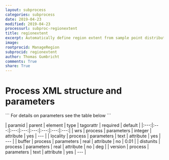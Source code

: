 ```yaml
---
layout: subprocess
categories: subprocess
date: 2019-04-23
modified: 2019-04-23
processurl: subproc-regionextent
title: regionextent
excerpt: Automatically define region extent from sample point distributions
image: 
rootprocid: ManageRegion
subprocid: regionextent
author: Thomas Gumbricht
comments: True
share: True
---
```


<h1 class='foot-description'>Process XML structure and parameters</h1>
```
For details on parameters see the table below
<?xml version="1.0" ?>
<process>
  <!--Generated from python-->
  <userproj plotid="yourplotid" projectid="yourprojectid" siteid="yoursiteid" system="systemid" tractid="yourtractid" userid="youruserid"/>
  <period endday="DD" endmonth="MM" endyear="YYYY" seasonendday="DD" seasonendmonth="MM" seasonstartday="DD" seasonstartmonth="MM" startday="DD" startmonth="MM" startyear="YYYY" timestep="timestep"/>
  <parameters buffer="xyz.abc" distunits="xyz.abc" locality="txtstring" version="txtstring" wrs="xyz"/>
</process>
```

| paramid | parent | element | type | tagorattr | required | default |
|:---:|:---:|:---:|:---:|:---:|:---:|:---:|:---:|
| wrs | process | parameters | integer | attribute | yes | --- |
| locality | process | parameters | text | attribute | yes | --- |
| buffer | process | parameters | real | attribute | no | 0.01 |
| distunits | process | parameters | real | attribute | no | deg |
| version | process | parameters | text | attribute | yes | --- |
